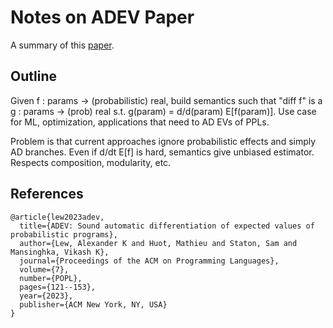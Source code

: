 # Notes on ADEV Paper
A summary of this [paper](https://dl.acm.org/doi/pdf/10.1145/3571198).

## Outline
Given f : params -> (probabilistic) real, build semantics such that "diff f" is a g : params -> (prob) real s.t. g(param) = d/d(param) E[f(param)]. Use case for ML, optimization, applications that need to AD EVs of PPLs.

Problem is that current approaches ignore probabilistic effects and simply AD branches. Even if d/dt E[f] is hard, semantics give unbiased estimator. Respects composition, modularity, etc. 



## References
```
@article{lew2023adev,
  title={ADEV: Sound automatic differentiation of expected values of probabilistic programs},
  author={Lew, Alexander K and Huot, Mathieu and Staton, Sam and Mansinghka, Vikash K},
  journal={Proceedings of the ACM on Programming Languages},
  volume={7},
  number={POPL},
  pages={121--153},
  year={2023},
  publisher={ACM New York, NY, USA}
}
```
